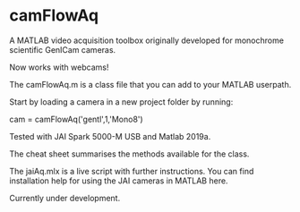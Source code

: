 # camFlowAq
A MATLAB video acquisition toolbox originally developed for monochrome scientific GenICam cameras.

Now works with webcams!

The camFlowAq.m is a class file that you can add to your MATLAB userpath.

Start by loading a camera in a new project folder by running:

cam = camFlowAq('gentl',1,'Mono8')

Tested with JAI Spark 5000-M USB and Matlab 2019a. 

The cheat sheet summarises the methods available for the class.

The jaiAq.mlx is a live script with further instructions. You can find installation help for using the JAI cameras in MATLAB here.

Currently under development.
